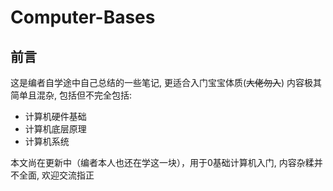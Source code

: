 # Computer-Bases

## 前言

这是编者自学途中自己总结的一些笔记, 更适合入门宝宝体质(~~大佬勿入~~)
内容极其简单且混杂, 包括但不完全包括:
  * 计算机硬件基础
  * 计算机底层原理
  * 计算机系统

本文尚在更新中（编者本人也还在学这一块），用于0基础计算机入门, 内容杂糅并不全面, 欢迎交流指正


